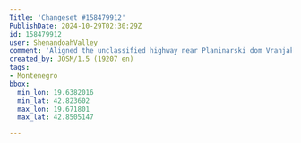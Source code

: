 ```yaml
---
Title: 'Changeset #158479912'
PublishDate: 2024-10-29T02:30:29Z
id: 158479912
user: ShenandoahValley
comment: 'Aligned the unclassified highway near Planinarski dom Vranjak #adt'
created_by: JOSM/1.5 (19207 en)
tags:
- Montenegro
bbox:
  min_lon: 19.6382016
  min_lat: 42.823602
  max_lon: 19.671801
  max_lat: 42.8505147

---
```

